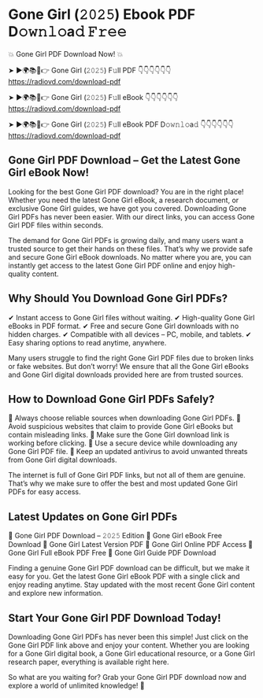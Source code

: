 # Gone Girl (𝟸𝟶𝟸𝟻) Ebook PDF D𝚘𝚠𝚗𝚕𝚘a𝚍 𝙵𝚛𝚎𝚎

💥 Gone Girl PDF Download Now! 💥

➤ ►🌍📚📱👉 Gone Girl (𝟸𝟶𝟸𝟻) F𝚞ll PDF 👇👇👇👇👇👇
https://radiovd.com/download-pdf

➤ ►🌍📚📱👉 Gone Girl (𝟸𝟶𝟸𝟻) F𝚞ll eBook 👇👇👇👇👇👇
https://radiovd.com/download-pdf

➤ ►🌍📚📱👉 Gone Girl (𝟸𝟶𝟸𝟻) F𝚞ll eBook PDF D𝚘𝚠𝚗𝚕𝚘a𝚍 👇👇👇👇👇👇
https://radiovd.com/download-pdf

## Gone Girl PDF Download – Get the Latest Gone Girl eBook Now!

Looking for the best Gone Girl PDF download? You are in the right place! Whether you need the latest Gone Girl eBook, a research document, or exclusive Gone Girl guides, we have got you covered. Downloading Gone Girl PDFs has never been easier. With our direct links, you can access Gone Girl PDF files within seconds.

The demand for Gone Girl PDFs is growing daily, and many users want a trusted source to get their hands on these files. That’s why we provide safe and secure Gone Girl eBook downloads. No matter where you are, you can instantly get access to the latest Gone Girl PDF online and enjoy high-quality content.

## Why Should You Download Gone Girl PDFs?

✔ Instant access to Gone Girl files without waiting.
✔ High-quality Gone Girl eBooks in PDF format.
✔ Free and secure Gone Girl downloads with no hidden charges.
✔ Compatible with all devices – PC, mobile, and tablets.
✔ Easy sharing options to read anytime, anywhere.

Many users struggle to find the right Gone Girl PDF files due to broken links or fake websites. But don’t worry! We ensure that all the Gone Girl eBooks and Gone Girl digital downloads provided here are from trusted sources.

## How to Download Gone Girl PDFs Safely?

📌 Always choose reliable sources when downloading Gone Girl PDFs.
📌 Avoid suspicious websites that claim to provide Gone Girl eBooks but contain misleading links.
📌 Make sure the Gone Girl download link is working before clicking.
📌 Use a secure device while downloading any Gone Girl PDF file.
📌 Keep an updated antivirus to avoid unwanted threats from Gone Girl digital downloads.

The internet is full of Gone Girl PDF links, but not all of them are genuine. That’s why we make sure to offer the best and most updated Gone Girl PDFs for easy access.

## Latest Updates on Gone Girl PDFs

🔹 Gone Girl PDF Download – 𝟸𝟶𝟸𝟻 Edition
🔹 Gone Girl eBook Free Download
🔹 Gone Girl Latest Version PDF
🔹 Gone Girl Online PDF Access
🔹 Gone Girl Full eBook PDF Free
🔹 Gone Girl Guide PDF Download

Finding a genuine Gone Girl PDF download can be difficult, but we make it easy for you. Get the latest Gone Girl eBook PDF with a single click and enjoy reading anytime. Stay updated with the most recent Gone Girl content and explore new information.

## Start Your Gone Girl PDF Download Today!

Downloading Gone Girl PDFs has never been this simple! Just click on the Gone Girl PDF link above and enjoy your content. Whether you are looking for a Gone Girl digital book, a Gone Girl educational resource, or a Gone Girl research paper, everything is available right here.

So what are you waiting for? Grab your Gone Girl PDF download now and explore a world of unlimited knowledge! 🚀